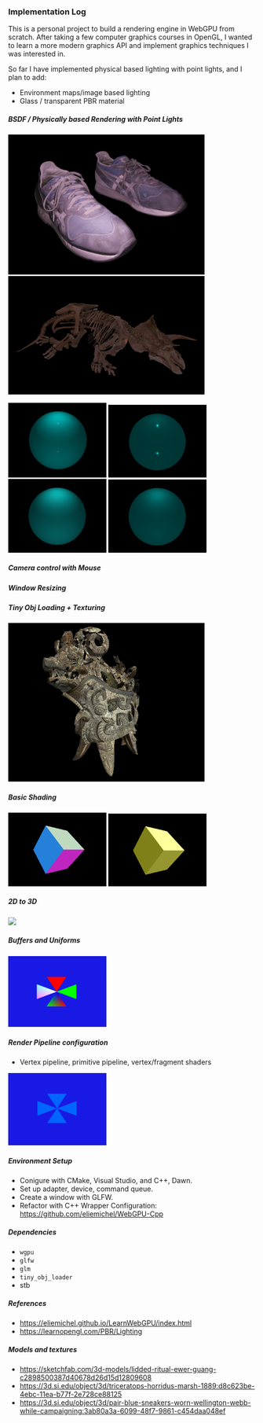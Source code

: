 ### Implementation Log

This is a personal project to build a rendering engine in WebGPU from scratch.
After taking a few computer graphics courses in OpenGL, I wanted to learn a more modern graphics API and 
implement graphics techniques I was interested in.

So far I have implemented physical based lighting with point lights, and
I plan to add:
- Environment maps/image based lighting
- Glass / transparent PBR material


##### BSDF / Physically based Rendering with Point Lights
<img src="readmeImages/sneakers.png" width="400"/>

<img src="readmeImages/dino.png" width="400"/>

<img src="readmeImages/r0.1m0.1.png" width="200"/> <img src="readmeImages/r0.1m0.9.png" width="200"/></br>
<img src="readmeImages/r0.9m0.1.png" width="200"/> <img src="readmeImages/r0.9m0.9.png" width="200"/>

##### Camera control with Mouse
##### Window Resizing

##### Tiny Obj Loading + Texturing
<img src="readmeImages/liddedEwer.png" width="400"/>

##### Basic Shading
<img src="readmeImages/normals.png" width="200"/> <img src="readmeImages/basicLighting.png" width="200"/>
##### 2D to 3D
<img src="readmeImages/rotate.gif" width="200"/>

##### Buffers and Uniforms

<img src="readmeImages/buffers.png" width="200"/>

##### Render Pipeline configuration
- Vertex pipeline, primitive pipeline, vertex/fragment shaders

 
<img src="readmeImages/firstTriangles.png" width="200"/>

##### Environment Setup
- Conigure with CMake, Visual Studio, and C++, Dawn.
- Set up adapter, device, command queue.
- Create a window with GLFW.
- Refactor with C++ Wrapper Configuration: https://github.com/eliemichel/WebGPU-Cpp 

##### Dependencies
- `wgpu`
- `glfw`
- `glm`
- `tiny_obj_loader`
- stb

##### References

- https://eliemichel.github.io/LearnWebGPU/index.html
- https://learnopengl.com/PBR/Lighting

##### Models and textures
- https://sketchfab.com/3d-models/lidded-ritual-ewer-guang-c2898500387d40678d26d15d12809608
- https://3d.si.edu/object/3d/triceratops-horridus-marsh-1889:d8c623be-4ebc-11ea-b77f-2e728ce88125
- https://3d.si.edu/object/3d/pair-blue-sneakers-worn-wellington-webb-while-campaigning:3ab80a3a-6099-48f7-9861-c454daa048ef

